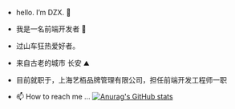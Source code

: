 - hello. I’m DZX.  👋
- 我是一名前端开发者 👀
- 过山车狂热爱好者。
- 来自古老的城市 长安  ⛰️

- 目前就职于，上海艺栢品牌管理有限公司，担任前端开发工程师一职

- 📫 How to reach me ...
[![Anurag's GitHub stats](https://github-readme-stats.vercel.app/api?username=SK-Luffa)](https://github.com/anuraghazra/github-readme-stats)
<!---
SK-Luffa/SK-Luffa is a ✨ special ✨ repository because its `README.md` (this file) appears on your GitHub profile.
You can click the Preview link to take a look at your changes.
--->
